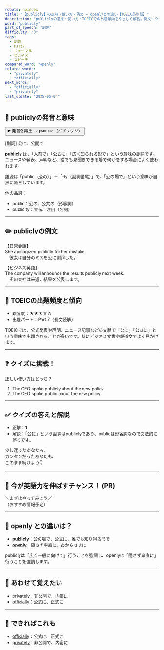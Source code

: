 ```yaml
---
robots: noindex
title: "【publicly】の意味・使い方・例文 ― openlyとの違い【TOEIC英単語】"
description: "publiclyの意味・使い方・TOEICでの出題傾向をやさしく解説。例文・クイズ付きでopenlyとの違いもわかりやすく学べます。"
word: "publicly"
part_of_speech: "副詞"
difficulty: "3"
tags:
  - 副詞
  - Part7
  - フォーマル
  - ビジネス
  - スピーチ
compared_word: "openly"
related_words:
  - "privately"
  - "officially"
next_words:
  - "officially"
  - "privately"
last_update: "2025-05-04"
---
```


## 🔰 publiclyの発音と意味

<button class="play-audio" onclick="playTTS('publicly')">
  <span class="play-audio-main">
    ▶️ 発音を再生　/ˈpʌblɪkli/
  </span>
  <span class="play-audio-sub">
    （パブリクリ）
  </span>
</button>

[副詞] 公に、公開で

**publicly** は、「人前で」「公式に」「広く知られる形で」という意味の副詞です。  
ニュースや発表、声明など、誰でも見聞きできる場で何かをする場合によく使われます。

語源は「public（公の）」＋「-ly（副詞語尾）」で、「公の場で」という意味が自然に派生しています。

他の品詞：  
- public：公の、公共の（形容詞）
- publicity：宣伝、注目（名詞）

---

## ✏️ publiclyの例文

【日常会話】  
She apologized publicly for her mistake.  
　彼女は自分のミスを公に謝罪した。

【ビジネス英語】  
The company will announce the results publicly next week.  
　その会社は来週、結果を公表します。

---

## 🎯 TOEICの出題頻度と傾向

- 難易度：★★★☆☆
- 出題パート：Part 7（長文読解）

TOEICでは、公式発表や声明、ニュース記事などの文脈で「公に」「公式に」という意味で出題されることが多いです。特にビジネス文書や報道文でよく見かけます。

---

## ❓ クイズに挑戦！

正しい使い方はどっち？

1. The CEO spoke publicly about the new policy.  
2. The CEO spoke public about the new policy.

---

## ✅ クイズの答えと解説

- 正解：**1**
- 解説：「公に」という副詞はpubliclyであり、publicは形容詞なので文法的に誤りです。

少し迷ったあなたも、  
カンタンだったあなたも、  
このまま続けよう👇️

---

## 🚀 今が英語力を伸ばすチャンス！ (PR)

<div class="info-center">
＼まずはやってみよう／<br>  
（おすすめ情報予定）
</div>

---

## 🤔  openly との違いは？

- **publicly**：公の場で、公式に、誰でも知り得る形で
- **[openly](/word/openly)**：隠さず率直に、あからさまに

publiclyは「広く一般に向けて」行うことを強調し、openlyは「隠さず率直に」行うことを強調します。

---

## 🧩 あわせて覚えたい

- [privately](/word/privately)：非公開で、内密に
- [officially](/word/officially)：公式に、正式に

---

## 📖 できればこれも

- [officially](/word/officially)：公式に、正式に
- [privately](/word/privately)：非公開で、内密に

<!-- cvid: aid00_bid08 -->
